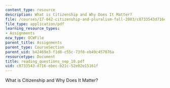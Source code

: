```yaml
---
content_type: resource
description: What is Citizenship and Why Does It Matter?
file: /courses/17-042-citizenship-and-pluralism-fall-2003/c8733543d716ebecb21c52e02e15161f_reading_questions_sep_10.pdf
file_type: application/pdf
learning_resource_types:
- Assignments
ocw_type: OCWFile
parent_title: Assignments
parent_type: CourseSection
parent_uid: b42469e3-f1d8-c55c-73f0-eb49c457076a
resourcetype: Document
title: reading_questions_sep_10.pdf
uid: c8733543-d716-ebec-b21c-52e02e15161f
---
```

What is Citizenship and Why Does It Matter?

